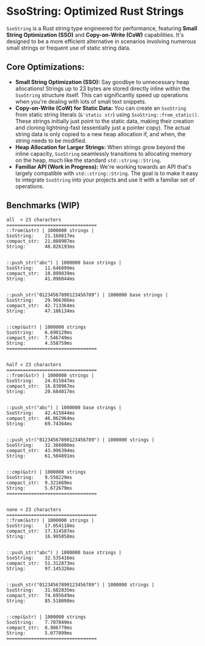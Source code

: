 # SsoString: Optimized Rust Strings

`SsoString` is a Rust string type engineered for performance, featuring **Small String Optimization (SSO)** and **Copy-on-Write (CoW)** capabilities. It's designed to be a more efficient alternative in scenarios involving numerous small strings or frequent use of static string data.

## Core Optimizations:

* **Small String Optimization (SSO):** Say goodbye to unnecessary heap allocations! Strings up to 23 bytes are stored directly inline within the `SsoString` structure itself. This can significantly speed up operations when you're dealing with lots of small text snippets.
* **Copy-on-Write (CoW) for Static Data:** You can create an `SsoString` from static string literals (`&'static str`) using `SsoString::from_static()`. These strings initially just point to the static data, making their creation and cloning lightning-fast (essentially just a pointer copy). The actual string data is only copied to a new heap allocation if, and when, the string needs to be modified.
* **Heap Allocation for Larger Strings:** When strings grow beyond the inline capacity, `SsoString` seamlessly transitions to allocating memory on the heap, much like the standard `std::string::String`.
* **Familiar API (Work in Progress):** We're working towards an API that's largely compatible with `std::string::String`. The goal is to make it easy to integrate `SsoString` into your projects and use it with a familiar set of operations.

## Benchmarks (WIP)
```
all  < 23 characters
=================================
::from(&str) | 1000000 strings | 
SsoString:    21.160817ms
compact_str:  21.080907ms
String:       48.826193ms


::push_str("abc") | 1000000 base strings | 
SsoString:    11.646899ms
compact_str:  10.899839ms
String:       41.096044ms


::push_str("01234567890123456789") | 1000000 base strings | 
SsoString:    29.966386ms
compact_str:  42.713364ms
String:       47.186134ms


::cmp(&str) | 1000000 strings
SsoString:    6.690129ms
compact_str:  7.546749ms
String:       4.558759ms
=================================


half < 23 characters 
=================================
::from(&str) | 1000000 strings | 
SsoString:    24.815847ms
compact_str:  16.830967ms
String:       20.684017ms


::push_str("abc") | 1000000 base strings | 
SsoString:    42.415844ms
compact_str:  46.862964ms
String:       69.74364ms


::push_str("01234567890123456789") | 1000000 strings | 
SsoString:    32.366086ms
compact_str:  43.996394ms
String:       61.504891ms


::cmp(&str) | 1000000 strings
SsoString:    9.558229ms
compact_str:  9.321669ms
String:       5.672679ms
=================================


none < 23 characters
=================================
::from(&str) | 1000000 strings |
SsoString:    17.054118ms
compact_str:  17.314587ms
String:       16.995058ms


::push_str("abc") | 1000000 base strings |
SsoString:    32.535416ms
compact_str:  51.312873ms
String:       97.145326ms


::push_str("01234567890123456789") | 1000000 strings |
SsoString:    31.682835ms
compact_str:  74.695649ms
String:       85.518098ms


::cmp(&str) | 1000000 strings
SsoString:    7.707849ms
compact_str:  8.986779ms
String:       5.077099ms
=================================
```